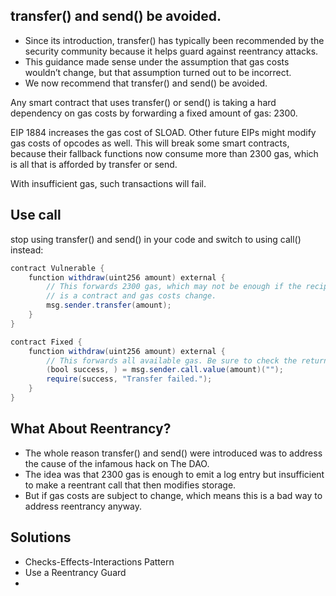 ## transfer() and send() be avoided.

- Since its introduction, transfer() has typically been recommended by the security community because it helps guard against reentrancy attacks.
- This guidance made sense under the assumption that gas costs wouldn’t change, but that assumption turned out to be incorrect. 
- We now recommend that transfer() and send() be avoided.

Any smart contract that uses transfer() or send() is taking a hard dependency on gas costs by forwarding a fixed amount of gas: 2300.

EIP 1884 increases the gas cost of SLOAD. Other future EIPs might modify gas costs of opcodes as well.
This will break some smart contracts, because their fallback functions now consume more than 2300 gas, which is all that is afforded by transfer or send.

With insufficient gas, such transactions will fail.

## Use call

stop using transfer() and send() in your code and switch to using call() instead:

```java
contract Vulnerable {
    function withdraw(uint256 amount) external {
        // This forwards 2300 gas, which may not be enough if the recipient
        // is a contract and gas costs change.
        msg.sender.transfer(amount);
    }
}

contract Fixed {
    function withdraw(uint256 amount) external {
        // This forwards all available gas. Be sure to check the return value!
        (bool success, ) = msg.sender.call.value(amount)("");
        require(success, "Transfer failed.");
    }
}
```

## What About Reentrancy?

- The whole reason transfer() and send() were introduced was to address the cause of the infamous hack on The DAO.
- The idea was that 2300 gas is enough to emit a log entry but insufficient to make a reentrant call that then modifies storage.
- But if gas costs are subject to change, which means this is a bad way to address reentrancy anyway.

## Solutions
- Checks-Effects-Interactions Pattern
- Use a Reentrancy Guard
- 